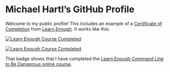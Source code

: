 # Michael Hartl’s GitHub Profile

Welcome to my public profile! This includes an example of a [Certificate of Completion](https://www.learnenough.com/certificates/mhartl) from [Learn Enough](https://www.learnenough.com/). It works like this:

[![Learn Enough Course Completed](https://www.learnenough.com/certificates/mhartl/command-line-tutorial.svg)](https://www.learnenough.com/certificates/mhartl)

[![Learn Enough Course Completed](https://www.learnenough.com/certificates/mhartl/text-editor-tutorial.svg)](https://www.learnenough.com/certificates/mhartl)

That badge shows that I have completed the [Learn Enough Command Line to Be Dangerous online course](https://www.learnenough.com/command-line).
